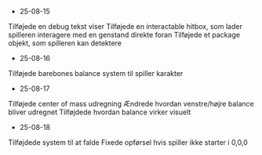- 25-08-15

Tilføjede en debug tekst viser
Tilføjede en interactable hitbox, som lader spilleren interagere med en genstand direkte foran
Tilføjede et package objekt, som spilleren kan detektere

- 25-08-16

Tilføjede barebones balance system til spiller karakter

- 25-08-17

Tilføjede center of mass udregning
Ændrede hvordan venstre/højre balance bliver udregnet
Tilføjdede hvordan balance virker visuelt

- 25-08-18

Tilføjdede system til at falde
Fixede opførsel hvis spiller ikke starter i 0,0,0

